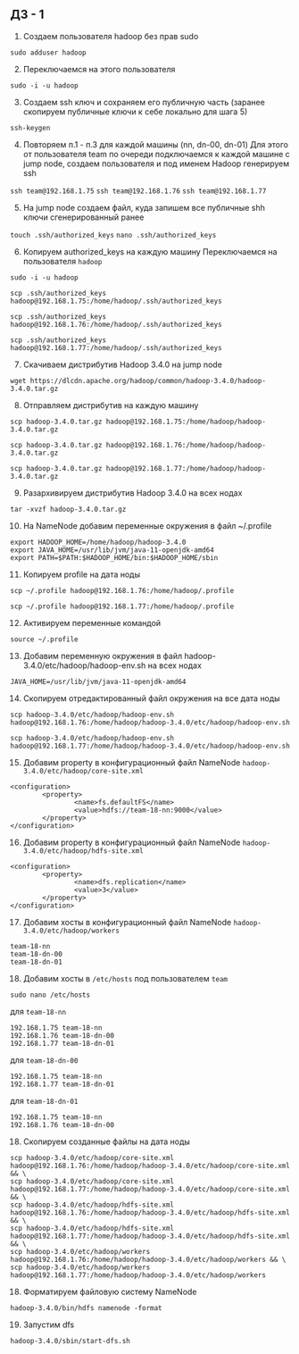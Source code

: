## ДЗ - 1

1. Создаем пользователя hadoop без прав sudo

```sudo adduser hadoop```

2. Переключаемся на этого пользователя

```sudo -i -u hadoop```

3. Cоздаем ssh ключ и сохраняем его публичную часть (заранее скопируем публичные ключи к себе локально для шага 5)

```ssh-keygen```

4. Повторяем п.1 - п.3 для каждой машины (nn, dn-00, dn-01)
Для этого от пользователя team по очереди подключаемся к каждой машине с jump node, создаем пользователя и под именем Hadoop 
генерируем ssh

```ssh team@192.168.1.75```
```ssh team@192.168.1.76```
```ssh team@192.168.1.77```

5. На jump node создаем файл, куда запишем все публичные shh ключи сгенерированный ранее

```touch .ssh/authorized_keys```
```nano .ssh/authorized_keys```

6. Копируем authorized_keys на каждую машину
Переключаемся на пользователя `hadoop`

```sudo -i -u hadoop```

```scp .ssh/authorized_keys hadoop@192.168.1.75:/home/hadoop/.ssh/authorized_keys```

```scp .ssh/authorized_keys hadoop@192.168.1.76:/home/hadoop/.ssh/authorized_keys```

```scp .ssh/authorized_keys hadoop@192.168.1.77:/home/hadoop/.ssh/authorized_keys```

7. Скачиваем дистрибутив Hadoop 3.4.0 на jump node

```wget https://dlcdn.apache.org/hadoop/common/hadoop-3.4.0/hadoop-3.4.0.tar.gz```

8. Отправляем дистрибутив на каждую машину

```scp hadoop-3.4.0.tar.gz hadoop@192.168.1.75:/home/hadoop/hadoop-3.4.0.tar.gz```

```scp hadoop-3.4.0.tar.gz hadoop@192.168.1.76:/home/hadoop/hadoop-3.4.0.tar.gz```

```scp hadoop-3.4.0.tar.gz hadoop@192.168.1.77:/home/hadoop/hadoop-3.4.0.tar.gz```
 

9. Разархивируем дистрибутив Hadoop 3.4.0 на всех нодах

```tar -xvzf hadoop-3.4.0.tar.gz```

10. На NameNode добавим переменные окружения в файл ~/.profile

```
export HADOOP_HOME=/home/hadoop/hadoop-3.4.0
export JAVA_HOME=/usr/lib/jvm/java-11-openjdk-amd64
export PATH=$PATH:$HADOOP_HOME/bin:$HADOOP_HOME/sbin
```

11. Копируем profile на дата ноды

```scp ~/.profile hadoop@192.168.1.76:/home/hadoop/.profile```

```scp ~/.profile hadoop@192.168.1.77:/home/hadoop/.profile```

12. Активируем переменные командой

```source ~/.profile```

13. Добавим переменную окружения в файл hadoop-3.4.0/etc/hadoop/hadoop-env.sh на всех нодах

```JAVA_HOME=/usr/lib/jvm/java-11-openjdk-amd64```

14. Скопируем отредактированный файл окружения на все дата ноды

```scp hadoop-3.4.0/etc/hadoop/hadoop-env.sh hadoop@192.168.1.76:/home/hadoop/hadoop-3.4.0/etc/hadoop/hadoop-env.sh```

```scp hadoop-3.4.0/etc/hadoop/hadoop-env.sh hadoop@192.168.1.77:/home/hadoop/hadoop-3.4.0/etc/hadoop/hadoop-env.sh```

15. Добавим property в конфигурационный файл NameNode `hadoop-3.4.0/etc/hadoop/core-site.xml`

```
<configuration>
        <property>
                <name>fs.defaultFS</name>
                <value>hdfs://team-18-nn:9000</value>
        </property>
</configuration>
```

16. Добавим property в конфигурационный файл NameNode `hadoop-3.4.0/etc/hadoop/hdfs-site.xml`

```
<configuration>
        <property>
                <name>dfs.replication</name>
                <value>3</value>
        </property>
</configuration>
```

17. Добавим хосты в конфигурационный файл NameNode `hadoop-3.4.0/etc/hadoop/workers`

```
team-18-nn
team-18-dn-00
team-18-dn-01
```

18. Добавим хосты в `/etc/hosts` под пользователем `team`

```sudo nano /etc/hosts```

для `team-18-nn`

```
192.168.1.75 team-18-nn
192.168.1.76 team-18-dn-00
192.168.1.77 team-18-dn-01
```

для `team-18-dn-00`
```
192.168.1.75 team-18-nn
192.168.1.77 team-18-dn-01
```

для `team-18-dn-01`
```
192.168.1.75 team-18-nn
192.168.1.76 team-18-dn-00
```

18. Скопируем созданные файлы на дата ноды

```
scp hadoop-3.4.0/etc/hadoop/core-site.xml hadoop@192.168.1.76:/home/hadoop/hadoop-3.4.0/etc/hadoop/core-site.xml && \
scp hadoop-3.4.0/etc/hadoop/core-site.xml hadoop@192.168.1.77:/home/hadoop/hadoop-3.4.0/etc/hadoop/core-site.xml && \
scp hadoop-3.4.0/etc/hadoop/hdfs-site.xml hadoop@192.168.1.76:/home/hadoop/hadoop-3.4.0/etc/hadoop/hdfs-site.xml && \
scp hadoop-3.4.0/etc/hadoop/hdfs-site.xml hadoop@192.168.1.77:/home/hadoop/hadoop-3.4.0/etc/hadoop/hdfs-site.xml && \
scp hadoop-3.4.0/etc/hadoop/workers hadoop@192.168.1.76:/home/hadoop/hadoop-3.4.0/etc/hadoop/workers && \
scp hadoop-3.4.0/etc/hadoop/workers hadoop@192.168.1.77:/home/hadoop/hadoop-3.4.0/etc/hadoop/workers

```

18. Форматируем файловую систему NameNode

```
hadoop-3.4.0/bin/hdfs namenode -format
```

19. Запустим dfs

```hadoop-3.4.0/sbin/start-dfs.sh```
